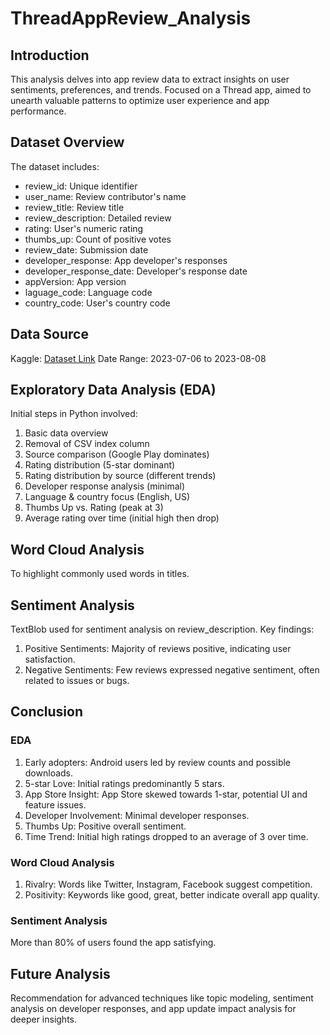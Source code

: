 # ThreadAppReview_Analysis

## Introduction

This analysis delves into app review data to extract insights on user sentiments, preferences, and trends. Focused on a Thread app, aimed to unearth valuable patterns to optimize user experience and app performance.

## Dataset Overview

The dataset includes:

- review_id: Unique identifier
- user_name: Review contributor's name
- review_title: Review title
- review_description: Detailed review
- rating: User's numeric rating
- thumbs_up: Count of positive votes
- review_date: Submission date
- developer_response: App developer's responses
- developer_response_date: Developer's response date
- appVersion: App version
- laguage_code: Language code
- country_code: User's country code

## Data Source

Kaggle: [Dataset Link](https://www.kaggle.com/datasets/shuvammandal121/37000-reviews-of-thread-app-dataset/discussion)
Date Range: 2023-07-06 to 2023-08-08

## Exploratory Data Analysis (EDA)

Initial steps in Python involved:

1. Basic data overview
2. Removal of CSV index column
3. Source comparison (Google Play dominates)
4. Rating distribution (5-star dominant)
5. Rating distribution by source (different trends)
6. Developer response analysis (minimal)
7. Language & country focus (English, US)
8. Thumbs Up vs. Rating (peak at 3)
9. Average rating over time (initial high then drop)

## Word Cloud Analysis

To highlight commonly used words in titles.

## Sentiment Analysis

TextBlob used for sentiment analysis on review_description. Key findings:

1. Positive Sentiments: Majority of reviews positive, indicating user satisfaction.
2. Negative Sentiments: Few reviews expressed negative sentiment, often related to issues or bugs.

## Conclusion

### EDA

1. Early adopters: Android users led by review counts and possible downloads.
2. 5-star Love: Initial ratings predominantly 5 stars.
3. App Store Insight: App Store skewed towards 1-star, potential UI and feature issues.
4. Developer Involvement: Minimal developer responses.
5. Thumbs Up: Positive overall sentiment.
6. Time Trend: Initial high ratings dropped to an average of 3 over time.

### Word Cloud Analysis

1. Rivalry: Words like Twitter, Instagram, Facebook suggest competition.
2. Positivity: Keywords like good, great, better indicate overall app quality.

### Sentiment Analysis

More than 80% of users found the app satisfying.

## Future Analysis

Recommendation for advanced techniques like topic modeling, sentiment analysis on developer responses, and app update impact analysis for deeper insights.

